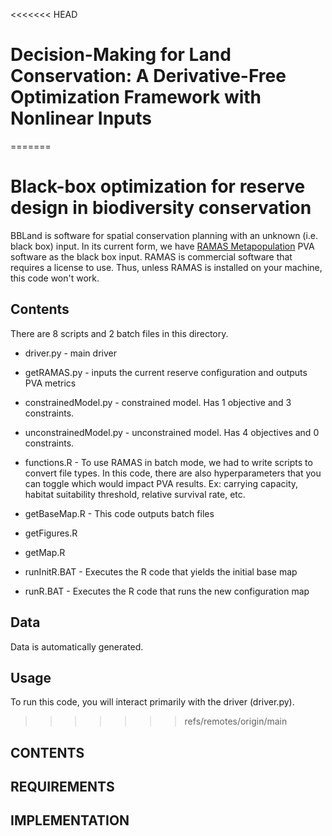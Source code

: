 <<<<<<< HEAD
# Decision-Making for Land Conservation: A Derivative-Free Optimization Framework with Nonlinear Inputs
=======
# Black-box optimization for reserve design in biodiversity conservation 

BBLand is software for spatial conservation planning with an unknown (i.e. black box) input. In its current form, we have [RAMAS Metapopulation](https://www.ramas.com/metapop-6-0) PVA software as the black box input. RAMAS is commercial software that requires a license to use. Thus, unless RAMAS is installed on your machine, this code won't work. 

## Contents 

There are 8 scripts and 2 batch files in this directory. 
* driver.py - main driver
* getRAMAS.py - inputs the current reserve configuration and outputs PVA metrics
* constrainedModel.py - constrained model. Has 1 objective and 3 constraints. 
* unconstrainedModel.py - unconstrained model. Has 4 objectives and 0 constraints. 

* functions.R - To use RAMAS in batch mode, we had to write scripts to convert file types. In this code, there are also hyperparameters that you can toggle which would impact PVA results. Ex: carrying capacity, habitat suitability threshold, relative survival rate, etc. 
* getBaseMap.R - This code outputs batch files 
* getFigures.R
* getMap.R

* runInitR.BAT - Executes the R code that yields the initial base map
* runR.BAT - Executes the R code that runs the new configuration map 

## Data 
Data is automatically generated. 

## Usage
To run this code, you will interact primarily with the driver (driver.py). 
>>>>>>> refs/remotes/origin/main

## CONTENTS

## REQUIREMENTS

## IMPLEMENTATION